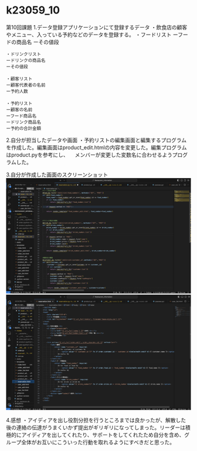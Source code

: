 # k23059_10
第10回課題
1.データ登録アプリケーションにて登録するデータ
・飲食店の顧客やメニュー、入っている予約などのデータを登録する。
    ・フードリスト
    ーフードの商品名
    ーその値段

    ・ドリンクリスト
    ードリンクの商品名
    ーその値段

    ・顧客リスト
    ー顧客代表者の名前
    ー予約人数

    ・予約リスト
    ー顧客の名前
    ーフード商品名
    ードリンク商品名
    ー予約の合計金額

2.自分が担当したデータや画面
・予約リストの編集画面と編集するプログラムを作成した。編集画面はproduct_edit.htmlの内容を変更した。編集プログラムはproduct.pyを参考にし、
　メンバーが変更した変数名に合わせるようプログラムした。


3.自分が作成した画面のスクリーンショット
![](課題10_1.png)
![](課題10_2.png)

4.感想
・アイディアを出し役割分担を行うところまでは良かったが、解散した後の連絡の伝達がうまくいかず提出がギリギリになってしまった。リーダーは積極的にアイディアを出してくれたり、サポートをしてくれたため自分を含め、グループ全体がお互いにこういった行動を取れるようにすべきだと思った。